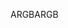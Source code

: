 <span data-ttu-id="82803-101">ARGB</span><span class="sxs-lookup"><span data-stu-id="82803-101">ARGB</span></span>